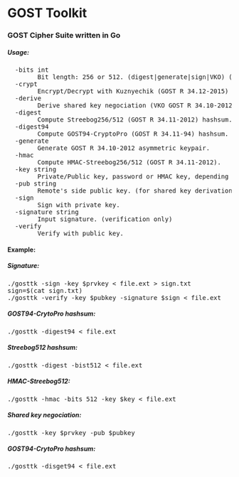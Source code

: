 # GOST Toolkit
<h3>GOST Cipher Suite written in Go</h3>

<h5>Usage:</h5>
<pre>  -bits int
        Bit length: 256 or 512. (digest|generate|sign|VKO) (default 256)
  -crypt
        Encrypt/Decrypt with Kuznyechik (GOST R 34.12-2015) symmetric cipher.
  -derive
        Derive shared key negociation (VKO GOST R 34.10-2012).
  -digest
        Compute Streebog256/512 (GOST R 34.11-2012) hashsum.
  -digest94
        Compute GOST94-CryptoPro (GOST R 34.11-94) hashsum.
  -generate
        Generate GOST R 34.10-2012 asymmetric keypair.
  -hmac
        Compute HMAC-Streebog256/512 (GOST R 34.11-2012).
  -key string
        Private/Public key, password or HMAC key, depending on operation.
  -pub string
        Remote's side public key. (for shared key derivation only)
  -sign
        Sign with private key.
  -signature string
        Input signature. (verification only)
  -verify
        Verify with public key.</pre>
<h4>Example:</h4>
<h5>Signature:</h5>
<pre>./gosttk -sign -key $prvkey < file.ext > sign.txt
sign=$(cat sign.txt)
./gosttk -verify -key $pubkey -signature $sign < file.ext
</pre>
<h5>GOST94-CrytoPro hashsum:</h5>
<pre>./gosttk -digest94 < file.ext
</pre>
<h5>Streebog512 hashsum:</h5>
<pre>./gosttk -digest -bist512 < file.ext
</pre>
<h5>HMAC-Streebog512:</h5>
<pre>./gosttk -hmac -bits 512 -key $key < file.ext
</pre>
<h5>Shared key negociation:</h5>
<pre>./gosttk -key $prvkey -pub $pubkey
</pre>
<h5>GOST94-CrytoPro hashsum:</h5>
<pre>./gosttk -disget94 < file.ext
</pre>
